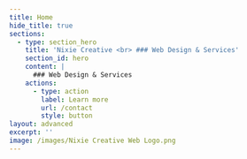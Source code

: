 ```yaml
---
title: Home
hide_title: true
sections:
  - type: section_hero
    title: 'Nixie Creative <br> ### Web Design & Services'
    section_id: hero
    content: |
      ### Web Design & Services 
    actions:
      - type: action
        label: Learn more
        url: /contact
        style: button
layout: advanced
excerpt: ''
image: /images/Nixie Creative Web Logo.png
---
```

